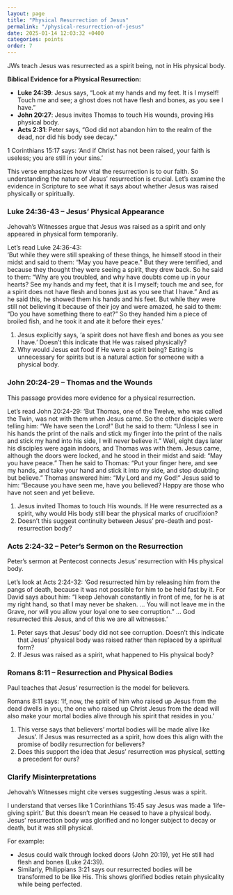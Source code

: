 ```yaml
---
layout: page
title: "Physical Resurrection of Jesus"
permalink: "/physical-resurrection-of-jesus"
date: 2025-01-14 12:03:32 +0400
categories: points
order: 7
---
```


JWs teach Jesus was resurrected as a spirit being, not in His physical body.

**Biblical Evidence for a Physical Resurrection:**

- **Luke 24:39**: Jesus says, “Look at my hands and my feet. It is I myself! Touch me and see; a ghost does not have
  flesh and bones, as you see I have.”
- **John 20:27**: Jesus invites Thomas to touch His wounds, proving His physical body.
- **Acts 2:31**: Peter says, “God did not abandon him to the realm of the dead, nor did his body see decay.”

<!--more-->

1 Corinthians 15:17 says: ‘And if Christ has not been raised, your faith is useless; you are still in your sins.’

This verse emphasizes how vital the resurrection is to our faith. So understanding the nature of Jesus’ resurrection is
crucial. Let’s examine the evidence in Scripture to see what it says about whether Jesus was raised physically or
spiritually.

### Luke 24:36-43 – Jesus’ Physical Appearance

Jehovah’s Witnesses argue that Jesus was raised as a spirit and only appeared in physical form temporarily.

Let’s read Luke 24:36-43:  
‘But while they were still speaking of these things, he himself stood in their midst and said to them: “May you have
peace.” But they were terrified, and because they thought they were seeing a spirit, they drew back. So he said to them:
“Why are you troubled, and why have doubts come up in your hearts? See my hands and my feet, that it is I myself; touch
me and see, for a spirit does not have flesh and bones just as you see that I have.” And as he said this, he showed them
his hands and his feet. But while they were still not believing it because of their joy and were amazed, he said to
them: “Do you have something there to eat?” So they handed him a piece of broiled fish, and he took it and ate it before
their eyes.’

1. Jesus explicitly says, ‘a spirit does not have flesh and bones as you see I have.’ Doesn’t this indicate that He was
   raised physically?
2. Why would Jesus eat food if He were a spirit being? Eating is unnecessary for spirits but is a natural action for
   someone with a physical body.

### John 20:24-29 – Thomas and the Wounds

This passage provides more evidence for a physical resurrection.

Let’s read John 20:24-29: ‘But Thomas, one of the Twelve, who was called the Twin, was not with them when Jesus came. So
the other disciples were telling him: “We have seen the Lord!” But he said to them: “Unless I see in his hands the print
of the nails and stick my finger into the print of the nails and stick my hand into his side, I will never believe it.”
Well, eight days later his disciples were again indoors, and Thomas was with them. Jesus came, although the doors were
locked, and he stood in their midst and said: “May you have peace.” Then he said to Thomas: “Put your finger here, and
see my hands, and take your hand and stick it into my side, and stop doubting but believe.” Thomas answered him: “My
Lord and my God!” Jesus said to him: “Because you have seen me, have you believed? Happy are those who have not seen and
yet believe.

1. Jesus invited Thomas to touch His wounds. If He were resurrected as a spirit, why would His body still bear the
   physical marks of crucifixion?
2. Doesn’t this suggest continuity between Jesus’ pre-death and post-resurrection body?

### Acts 2:24-32 – Peter’s Sermon on the Resurrection

Peter’s sermon at Pentecost connects Jesus’ resurrection with His physical body.

Let’s look at Acts 2:24-32: ‘God resurrected him by releasing him from the pangs of death, because it was not possible
for him to be held fast by
it. For David says about him: “I keep Jehovah constantly in front of me, for he is at my right hand, so that I may never
be shaken. ... You will not leave me in the Grave, nor will you allow your loyal one to see corruption.” ... God
resurrected this Jesus, and of this we are all witnesses.’

1. Peter says that Jesus’ body did not see corruption. Doesn’t this indicate that Jesus’ physical body was raised rather
   than replaced by a spiritual form?
2. If Jesus was raised as a spirit, what happened to His physical body?

### Romans 8:11 – Resurrection and Physical Bodies

Paul teaches that Jesus’ resurrection is the model for believers.

Romans 8:11 says: ‘If, now, the spirit of him who raised up Jesus from the dead dwells in you, the one who raised up
Christ Jesus from the
dead will also make your mortal bodies alive through his spirit that resides in you.’

1. This verse says that believers’ mortal bodies will be made alive like Jesus’. If Jesus was resurrected as a spirit,
   how does this align with the promise of bodily resurrection for believers?
2. Does this support the idea that Jesus’ resurrection was physical, setting a precedent for ours?

### Clarify Misinterpretations

Jehovah’s Witnesses might cite verses suggesting Jesus was a spirit.

I understand that verses like 1 Corinthians 15:45 say Jesus was made a ‘life-giving spirit.’ But this doesn’t mean He
ceased to have a physical body. Jesus’ resurrection body was glorified and no longer subject to decay or death, but it
was still physical.

For example:

- Jesus could walk through locked doors (John 20:19), yet He still had flesh and bones (Luke 24:39).
- Similarly, Philippians 3:21 says our resurrected bodies will be transformed to be like His. This shows glorified
  bodies retain physicality while being perfected.